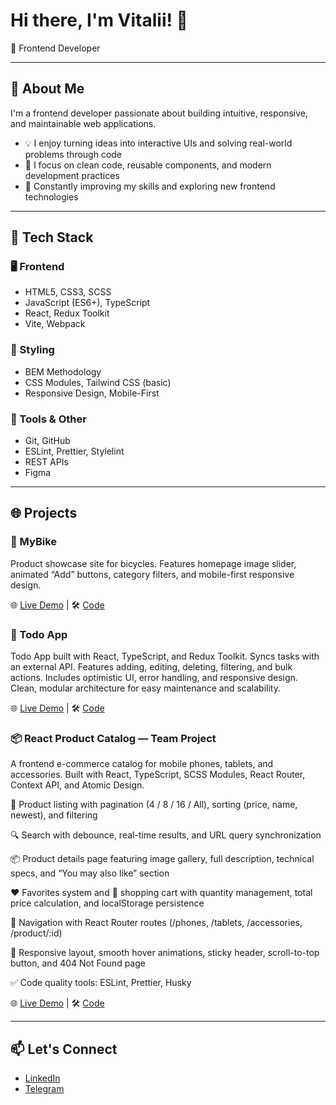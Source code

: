 # Hi there, I'm Vitalii! 👋

🎨 Frontend Developer 

---

## 🚀 About Me

I'm a frontend developer passionate about building intuitive, responsive, and maintainable web applications.

- 💡 I enjoy turning ideas into interactive UIs and solving real-world problems through code  
- 🔧 I focus on clean code, reusable components, and modern development practices  
- 🌱 Constantly improving my skills and exploring new frontend technologies  

---

## 🧩 Tech Stack

### 🖥️ Frontend
- HTML5, CSS3, SCSS
- JavaScript (ES6+), TypeScript
- React, Redux Toolkit
- Vite, Webpack

### 🎨 Styling
- BEM Methodology
- CSS Modules, Tailwind CSS (basic)
- Responsive Design, Mobile-First

### 🧰 Tools & Other
- Git, GitHub
- ESLint, Prettier, Stylelint
- REST APIs
- Figma

---

## 🌐 Projects

### 📌 MyBike

Product showcase site for bicycles. Features homepage image slider, animated “Add” buttons, category filters, and mobile-first responsive design.

🌐 [Live Demo](https://vitaliihutsalo.github.io/landing-page/)  | 🛠️ [Code](https://github.com/VitaliiHutsalo/landing-page)

 
### 📝 Todo App

Todo App built with React, TypeScript, and Redux Toolkit. Syncs tasks with an external API. Features adding, editing, deleting, filtering, and bulk actions. Includes optimistic UI, error handling, and responsive design. Clean, modular architecture for easy maintenance and scalability.

🌐 [Live Demo](https://vitaliihutsalo.github.io/Todo-App/)  | 🛠️ [Code](https://github.com/VitaliiHutsalo/Todo-App)


### 📦 React Product Catalog — Team Project

A frontend e-commerce catalog for mobile phones, tablets, and accessories.
Built with React, TypeScript, SCSS Modules, React Router, Context API, and Atomic Design.

📄 Product listing with pagination (4 / 8 / 16 / All), sorting (price, name, newest), and filtering

🔍 Search with debounce, real-time results, and URL query synchronization

📦 Product details page featuring image gallery, full description, technical specs, and “You may also like” section

❤️ Favorites system and 🛒 shopping cart with quantity management, total price calculation, and localStorage persistence

🧭 Navigation with React Router routes (/phones, /tablets, /accessories, /product/:id)

📱 Responsive layout, smooth hover animations, sticky header, scroll-to-top button, and 404 Not Found page

✅ Code quality tools: ESLint, Prettier, Husky

🌐 [Live Demo](https://produtcatalog.netlify.app/) | 🛠️ [Code](https://github.com/div-ine-Coders/product_catalog)

---

## 📫 Let's Connect

- [LinkedIn](https://www.linkedin.com/in/vitalii-hutsalo-aa379322a/)  
- [Telegram](https://t.me/Vitalii_Hutsalo)


